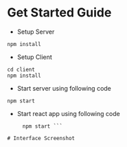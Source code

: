 # Get Started Guide

* Setup Server

```npm install```

* Setup Client

```
cd client 
npm install
```

* Start server using following code

``` npm start ```

* Start react app using following code

``` cd client 
     npm start ```

# Interface Screenshot



